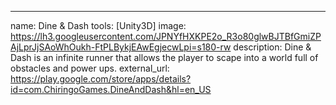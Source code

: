 ---
name: Dine & Dash
tools: [Unity3D]
image: https://lh3.googleusercontent.com/JPNYfHXKPE2o_R3o80glwBJTBfGmiZPAjLprJjSAoWhOukh-FtPLBykjEAwEgjecwLpi=s180-rw
description: Dine & Dash is an infinite runner that allows the player to scape into a world full of obstacles and power ups.
external_url: https://play.google.com/store/apps/details?id=com.ChiringoGames.DineAndDash&hl=en_US